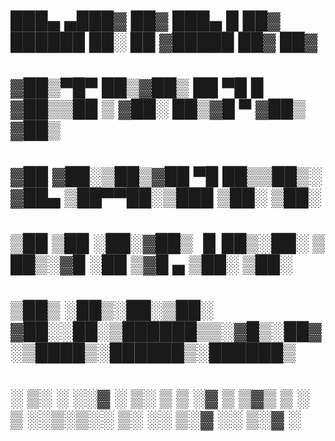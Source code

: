 
# ███▄ ▄███▓ ██▓ ███▄    █  ██▓  ██████  ██░ ██ ▓█████  ██▓     ██▓
# ▓██▒▀█▀ ██▒▓██▒ ██ ▀█   █ ▓██▒▒██    ▒ ▓██░ ██▒▓█   ▀ ▓██▒    ▓██▒
# ▓██    ▓██░▒██▒▓██  ▀█ ██▒▒██▒░ ▓██▄   ▒██▀▀██░▒███   ▒██░    ▒██░
# ▒██    ▒██ ░██░▓██▒  ▐▌██▒░██░  ▒   ██▒░▓█ ░██ ▒▓█  ▄ ▒██░    ▒██░
# ▒██▒   ░██▒░██░▒██░   ▓██░░██░▒██████▒▒░▓█▒░██▓░▒████▒░██████▒░██████▒
# ░ ▒░   ░  ░░▓  ░ ▒░   ▒ ▒ ░▓  ▒ ▒▓▒ ▒ ░ ▒ ░░▒░▒░░ ▒░ ░░ ▒░▓  ░░ ▒░▓  ░
